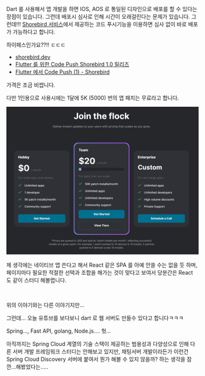 Dart 를 사용해서 앱 개발을 하면 IOS, AOS 로 통일된 디자인으로 배포를 할 수 있다는 장점이 있습니다. 그런데 배포시 심사로 인해 시간이 오래걸린다는 문제가 있습니다. 그런데!!! [Shorebird 서비스](https://shorebird.dev/)에서 제공하는 코드 푸시기능을 이용하면 심사 없이 바로 배포가 가능하다고 합니다.<br/>

하이패스인가요??!! ㄷㄷㄷ<br/>

- [shorebird.dev](https://shorebird.dev/)
- [Flutter 를 위한 Code Push Shorebird 1.0 릴리즈](https://teveloper.tistory.com/75)
- [Flutter 에서 Code Push (1) - Shorebird](https://velog.io/@tksuns12/Flutter%EC%97%90%EC%84%9C-Code-Push-%ED%95%98%EA%B8%B0-1-ShoreBird)



가격은 조금 비쌉니다.<br/>

다만 1인용으로 사용시에는 1달에 5K (5000) 번의 앱 패치는 무료라고 합니다.<br/>

![](./img/dart-code-push/1.png)

제 생각에는 네이티브 앱 쓴다고 해서 React 같은 SPA 를 아예 안쓸 수는 없을 듯 하며, 페이지마다 필요한 적절한 선택과 조합을 해가는 것이 맞다고 보여서 당분간은 React 도 같이 스터디 해볼렵니다.<br/>

<br/>



위의 이야기와는 다른 이야기지만...<br/>

그런데... 오늘 유튜브를 보다보니 dart 로 웹 서버도 만들수 있다고 합니다ㅋㅋㅋ<br/>

Spring..., Fast API, golang, Node.js.... 헛... <br/>

아직까지는 Spring Cloud 계열의 기술 스택이 제공하는 범용성과 다양성으로 인해 다른 서버 개발 프레임워크 스터디는 안해보고 있지만, 채팅서버 개발이라든가 이런건 Spring Cloud Discovery 서버에 붙여서 뭔가 해볼 수 있지 않을까? 하는 생각을 잠깐...해봤었다는.....<br/>



